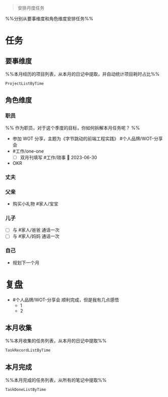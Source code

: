 > 安排月度任务

%%分别从要事维度和角色维度安排任务%%

# 任务

## 要事维度
%%本月经历的项目列表，从本月的日记中提取，并自动统计项目耗时占比%%
```LifeOS
ProjectListByTime
```

## 角色维度
### 职员
%% 作为职员，对于这个季度的目标，你如何拆解本月任务呢？ %%
- 参加 WOT 分享，主题为《字节跳动的前端工程实践》 #个人品牌/WOT-分享会 
- #工作/one-one 
	- [ ] 双月刊填写 #工作/琐事 📅 2023-06-30
- OKR

### 丈夫
### 父亲
- 购买小礼物 #家人/宝宝 
### 儿子
- [ ] 与 #家人/爸爸 通话一次
- [ ] 与 #家人/妈妈 通话一次
### 自己
- 规划下一个月

# 复盘
- #个人品牌/WOT-分享会 顺利完成，但是我有几点感悟
	- 1
	- 2

## 本月收集
%%本月收集的任务列表，从本月的日记中提取%%
```LifeOS
TaskRecordListByTime
```

## 本月完成
%%本月完成的任务列表，从所有的笔记中提取%%
```LifeOS
TaskDoneListByTime
```